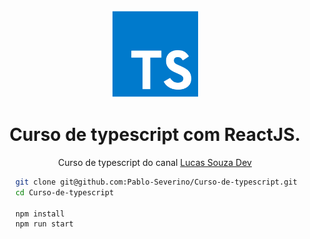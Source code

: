 <div align="center">
  <img src="./typescript.png" width="140px" heidht="140px" />

  <h1>Curso de typescript com ReactJS.</h1>
  <p>Curso de typescript do canal <a href="https://www.youtube.com/@LucasSouzaDev" target="_blank">Lucas Souza Dev</a></p>
</div>

```sh
    git clone git@github.com:Pablo-Severino/Curso-de-typescript.git
    cd Curso-de-typescript
    
    npm install
    npm run start
```
